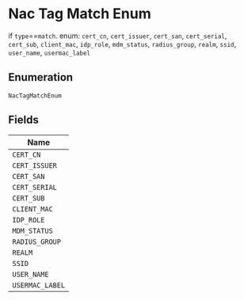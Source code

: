
# Nac Tag Match Enum

if `type`==`match`. enum: `cert_cn`, `cert_issuer`, `cert_san`, `cert_serial`, `cert_sub`, `client_mac`, `idp_role`, `mdm_status`, `radius_group`, `realm`, `ssid`, `user_name`, `usermac_label`

## Enumeration

`NacTagMatchEnum`

## Fields

| Name |
|  --- |
| `CERT_CN` |
| `CERT_ISSUER` |
| `CERT_SAN` |
| `CERT_SERIAL` |
| `CERT_SUB` |
| `CLIENT_MAC` |
| `IDP_ROLE` |
| `MDM_STATUS` |
| `RADIUS_GROUP` |
| `REALM` |
| `SSID` |
| `USER_NAME` |
| `USERMAC_LABEL` |

